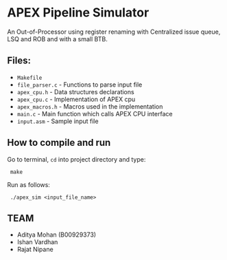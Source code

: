 # APEX Pipeline Simulator

An Out-of-Processor using register renaming with Centralized issue queue, LSQ and ROB and with a small BTB.

## Files:

 - `Makefile`
 - `file_parser.c` - Functions to parse input file
 - `apex_cpu.h` - Data structures declarations
 - `apex_cpu.c` - Implementation of APEX cpu
 - `apex_macros.h` - Macros used in the implementation
 - `main.c` - Main function which calls APEX CPU interface
 - `input.asm` - Sample input file

## How to compile and run

 Go to terminal, `cd` into project directory and type:
```
 make
```
 Run as follows:
```
 ./apex_sim <input_file_name>
```

## TEAM

- Aditya Mohan (B00929373)
- Ishan Vardhan
- Rajat Nipane
